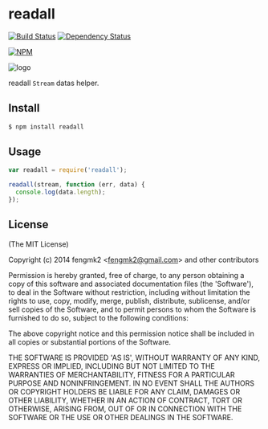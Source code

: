 readall
=======

[![Build Status](https://secure.travis-ci.org/fengmk2/readall.png)](http://travis-ci.org/fengmk2/readall) [![Dependency Status](https://gemnasium.com/fengmk2/readall.png)](https://gemnasium.com/fengmk2/readall)

[![NPM](https://nodei.co/npm/readall.png?downloads=true&stars=true)](https://nodei.co/npm/readall/)

![logo](https://raw.github.com/fengmk2/readall/master/logo.png)

readall `Stream` datas helper.

## Install

```bash
$ npm install readall
```

## Usage

```js
var readall = require('readall');

readall(stream, function (err, data) {
  console.log(data.length);
});
```

## License

(The MIT License)

Copyright (c) 2014 fengmk2 &lt;fengmk2@gmail.com&gt; and other contributors

Permission is hereby granted, free of charge, to any person obtaining
a copy of this software and associated documentation files (the
'Software'), to deal in the Software without restriction, including
without limitation the rights to use, copy, modify, merge, publish,
distribute, sublicense, and/or sell copies of the Software, and to
permit persons to whom the Software is furnished to do so, subject to
the following conditions:

The above copyright notice and this permission notice shall be
included in all copies or substantial portions of the Software.

THE SOFTWARE IS PROVIDED 'AS IS', WITHOUT WARRANTY OF ANY KIND,
EXPRESS OR IMPLIED, INCLUDING BUT NOT LIMITED TO THE WARRANTIES OF
MERCHANTABILITY, FITNESS FOR A PARTICULAR PURPOSE AND NONINFRINGEMENT.
IN NO EVENT SHALL THE AUTHORS OR COPYRIGHT HOLDERS BE LIABLE FOR ANY
CLAIM, DAMAGES OR OTHER LIABILITY, WHETHER IN AN ACTION OF CONTRACT,
TORT OR OTHERWISE, ARISING FROM, OUT OF OR IN CONNECTION WITH THE
SOFTWARE OR THE USE OR OTHER DEALINGS IN THE SOFTWARE.
